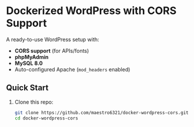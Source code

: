 # Dockerized WordPress with CORS Support

A ready-to-use WordPress setup with:
- **CORS support** (for APIs/fonts)
- **phpMyAdmin**
- **MySQL 8.0**
- Auto-configured Apache (`mod_headers` enabled)

## Quick Start
1. Clone this repo:
   ```bash
   git clone https://github.com/maestro6321/docker-wordpress-cors.git
   cd docker-wordpress-cors
